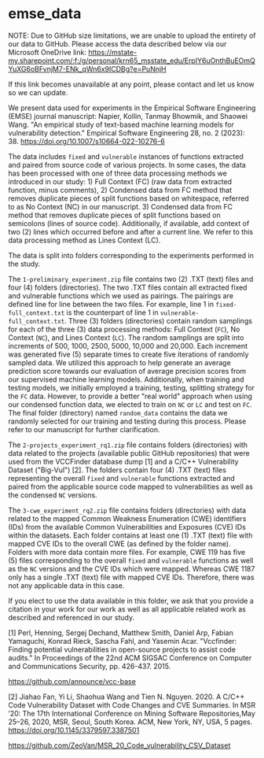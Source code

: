 # emse_data
NOTE: Due to GitHub size limitations, we are unable to upload the entirety of our data to GitHub. Please access the data described below via our Microsoft OneDrive link: https://mstate-my.sharepoint.com/:f:/g/personal/krn65_msstate_edu/ErpIY6uOnthBuEOmQYuXG6oBFvnjM7-ENk_qWn6x9ICDBg?e=PuNnjH

If this link becomes unavailable at any point, please contact and let us know so we can update.

We present data used for experiments in the Empirical Software Engineering (EMSE) journal manuscript:
Napier, Kollin, Tanmay Bhowmik, and Shaowei Wang. "An empirical study of text-based machine learning models for vulnerability detection." Empirical Software Engineering 28, no. 2 (2023): 38. https://doi.org/10.1007/s10664-022-10276-6

The data includes `fixed` and `vulnerable` instances of functions extracted and paired from source code of various projects. In some cases, the data has been processed with one of three data processing methods we introduced in our study: 1) Full Context (FC) (raw data from extracted function, minus comments), 2) Condensed data from FC method that removes duplicate pieces of split functions based on whitespace, referred to as No Context (NC) in our manuscript. 3) Condensed data from FC method that removes duplicate pieces of split functions based on semicolons (lines of source code). Additionally, if available, add context of two (2) lines which occurred before and after a current line. We refer to this data processing method as Lines Context (LC).

The data is split into folders corresponding to the experiments performed in the study.

The `1-preliminary_experiment.zip` file contains two (2) .TXT (text) files and four (4) folders (directories). The two .TXT files contain all extracted fixed and vulnerable functions which we used as pairings. The pairings are defined line for line between the two files. For example, line 1 in `fixed-full_context.txt` is the counterpart of line 1 in `vulnerable-full_context.txt`. Three (3) folders (directories) contain random samplings for each of the three (3) data processing methods: Full Context (`FC`), No Context (`NC`), and Lines Context (`LC`). The random samplings are split into increments of 500, 1000, 2500, 5000, 10,000 and 20,000. Each increment was generated five (5) separate times to create five iterations of randomly sampled data. We utilized this approach to help generate an average prediction score towards our evaluation of average precision scores from our supervised machine learning models. Additionally, when training and testing models, we initially employed a training, testing, splitting strategy for the `FC` data. However, to provide a better "real world" approach when using our condensed function data, we elected to train on `NC` or `LC` and test on `FC`. The final folder (directory) named `random_data` contains the data we randomly selected for our training and testing during this process. Please refer to our manuscript for further clarification.

The `2-projects_experiment_rq1.zip` file contains folders (directories) with data related to the projects (available public GitHub repositories) that were used from the VCCFinder database dump [1] and a C/C++ Vulnerability Dataset ("Big-Vul") [2]. The folders contain four (4) .TXT (text) files representing the overall `fixed` and `vulnerable` functions extracted and paired from the applicable source code mapped to vulnerabilities as well as the condensed `NC` versions.

The `3-cwe_experiment_rq2.zip` file contains folders (directories) with data related to the mapped Common Weakness Enumeration (CWE) identifiers (IDs) from the available Common Vulnerabilities and Exposures (CVE) IDs within the datasets. Each folder contains at least one (1) .TXT (text) file with mapped CVE IDs to the overall CWE (as defined by the folder name). Folders with more data contain more files. For example, CWE 119 has five (5) files corresponding to the overall `fixed` and `vulnerable` functions as well as the `NC` versions and the CVE IDs which were mapped. Whereas CWE 1187 only has a single .TXT (text) file with mapped CVE IDs. Therefore, there was not any applicable data in this case.

If you elect to use the data available in this folder, we ask that you provide a citation in your work for our work as well as all applicable related work as described and referenced in our study.

[1] Perl, Henning, Sergej Dechand, Matthew Smith, Daniel Arp, Fabian Yamaguchi, Konrad Rieck, Sascha Fahl, and Yasemin Acar. "Vccfinder: Finding potential vulnerabilities in open-source projects to assist code audits." In Proceedings of the 22nd ACM SIGSAC Conference on Computer and Communications Security, pp. 426-437. 2015.

https://github.com/announce/vcc-base

[2] Jiahao Fan, Yi Li, Shaohua Wang and Tien N. Nguyen. 2020. A C/C++ Code Vulnerability Dataset with Code Changes and CVE Summaries. In MSR ’20: The 17th International Conference on Mining Software Repositories,May 25–26, 2020, MSR, Seoul, South Korea. ACM, New York, NY, USA, 5 pages. https://doi.org/10.1145/3379597.3387501

https://github.com/ZeoVan/MSR_20_Code_vulnerability_CSV_Dataset

